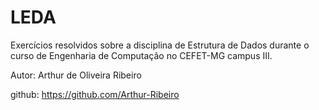 # LEDA
Exercícios resolvidos sobre a disciplina de Estrutura de Dados durante o curso de Engenharia de Computação no CEFET-MG campus III.

Autor: Arthur de Oliveira Ribeiro

github: https://github.com/Arthur-Ribeiro
